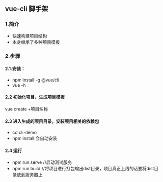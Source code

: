 ## vue-cli 脚手架
### 1.简介
+ 快速构建项目结构
+ 本身继承了多种项目模板

### 2.步骤
#### 2.1.安装：
+ npm install -g @vue/cli
+ vue -h

#### 2.2 初始化项目，生成项目模板
vue create +项目名称

#### 2.3 进入生成的项目目录，安装项目相关的依赖包
+ cd cli-demo
+ npm install  会自动安装

#### 2.4 运行
+ npm run serve   //启动测试服务
+ npm run build   //将项目进行打包输出dist目录，项目真正上线的话要将dist目录放到服务器上
